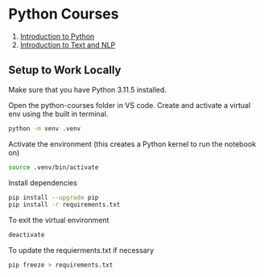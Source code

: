 # Python Courses

1. [Introduction to Python](1-Introduction-to-Python.ipynb)
2. [Introduction to Text and NLP](2-Text-and-NLP-in-Python.ipynb)


## Setup to Work Locally

Make sure that you have Python 3.11.5 installed. 

Open the python-courses folder in VS code. Create and activate a virtual env using the built in terminal. 


```sh
python -m venv .venv
```

Activate the environment (this creates a Python kernel to run the notebook on)

```sh
source .venv/bin/activate
```

Install dependencies

```sh
pip install --upgrade pip
pip install -r requirements.txt
```

To exit the virtual environment
```sh
deactivate
```

To update the requierments.txt if necessary

```sh
pip freeze > requirements.txt
```